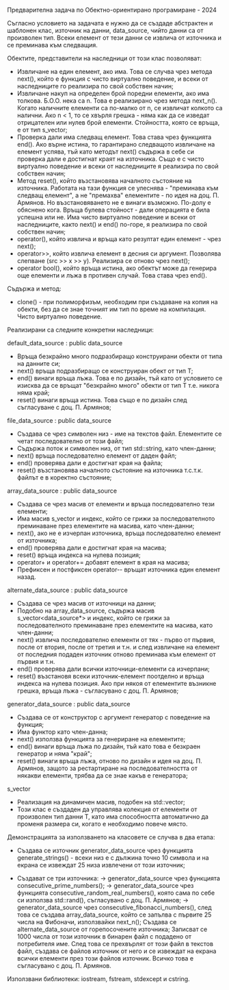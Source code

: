 Предварителна задача по Обектно-ориентирано програмиране - 2024

Съгласно условието на задачата е нужно да се създаде абстрактен и шаблонен клас, източник на данни, data_source, чийто данни са от произволен тип. Всеки елемент от тези данни се извлича от източника и се преминава към следващия. 

Обектите, представители на наследници от този клас позволяват:
- Извличане на един елемент, ако има. Това се случва чрез метода next(), който е функция с чисто виртуално поведение, и всеки от наследниците го реализира по свой собствен начин;
- Извличане накуп на определен брой поредни елементи, ако има толкова. Б.О.О. нека са n. Това е реализирано чрез метода next_n(). Когато наличните елементи са по-малко от n, се извличат колкото са налични. Ако n < 1, то се хвърля грешка - няма как да се изведат отрицателен или нулев брой елементи. Стойността, която се връща, е от тип s_vector<T>;
- Проверка дали има следващ елемент. Това става чрез функцията end(). Ако върне истина, то гарантирано следващото извличане на елемент успява, тъй като методът next() съдържа в себе си проверка дали е достигнат краят на източника. Също е с чисто виртуално поведение и всеки от наследниците я реализира по свой собствен начин;
- Mетод reset(), който възстановява началното състояние на източника. Работата на тази функция се улеснява - "преминава към следващ елемент", а не "премахва" елементите - по идея на доц. П. Армянов. Но възстановяването не е винаги възможно. По-долу е обяснено кога. Връща булева стойност - дали операцията е била успешна или не. Има чисто виртуално поведение и всеки от наследниците, както next() и end() по-горе, я реализира по свой собствен начин;
- operator(), който извлича и връща като резултат един елемент - чрез next();
- operator>>, който извлича елемент в десния си аргумент. Позволява слепване (src >> x >> y). Реализира се отново чрез next();
- operator bool(), който връща истина, ако обектът може да генерира още елементи и лъжа в противен случай. Това става чрез end().
 
Съдържа и метод:
- clone() - при полиморфизъм, необходим при създаване на копия на обекти, без да се знае точният им тип по време на компилация. Чисто виртуално поведение.



Реализирани са следните конкретни наследници:

default_data_source : public data_source<T>
- Връща безкрайно много подразбиращо конструирани обекти от типа на данните си;
- next() връща подразбиращо се конструиран обект от тип Т;
- end() винаги връща лъжа. Това е по дизайн, тъй като от условието се изисква да се връщат "безкрайно много" обекти от тип Т т.е. никога няма край;
- reset() винаги връща истина. Това също е по дизайн след съгласуване с доц. П. Армянов;
 
file_data_source : public data_source<T>
- Създава се чрез символен низ - име на текстов файл. Елементите се четат последователно от този файл;
- Съдържа поток и символен низ, от тип std::string, като член-данни;
- next() връща последователно елемент от даден файл;
- end() проверява дали е достигнат края на файла;
- reset() възстановява началното състояние на източника т.с.т.к. файлът е в коректно състояние;

array_data_source : public data_source<T>
- Създава се чрез масив от елементи и връща последователно тези елементи;
- Има масив s_vector<T> и индекс, който се грижи за последователното преминаване през елементите на масива, като член-данни;
- next(), ако не е изчерпан източника, връща последователно елемент от източника;
- end() проверява дали е достигнат края на масива;
- reset() връща индекса на нулева позиция;
- operator+ и operator+= добавят елемент в края на масива;
- Префиксен и постфиксен operator-- връщат източника един елемент назад.

alternate_data_source : public data_source<T>
- Създава се чрез масив от източници на данни;
- Подобно на array_data_source, съдържа масив s_vector<data_source<T>*> и индекс, който се грижи за последователното  преминаване през елементите на масива, като член-данни;
- next() извлича последователно елементи от тях - първо от първия, после от втория, после от третия и т.н. и след  извличане на елемент от последния подаден източник отново преминава към елемент от първия и т.н.
- end() проверява дали всички източници-елементи са изчерпани;
- reset() възстановя всеки източник-елемент поотделно и връща индекса на нулева позиция. Ако при някоя от елементите възникне грешка, връща лъжа - съгласувано с доц. П. Армянов;

generator_data_source : public data_source<T>
- Създава се от конструктор с аргумент генератор с поведение на функция;
- Има функтор като член-данна;
- next() използва функцията за генериране на елементите;
- end() винаги връща лъжа по дизайн, тъй като това е безкраен генератор и няма "край";
- reset() винаги връща лъжа, отново по дизайн и идея на доц. П. Армянов, защото за рестартиране на последователността от някакви елементи, трябва да се знае какъв е генератора;

s_vector<T>
- Реализация на динамичен масив, подобен на std::vector;
- Този клас е създаден да управлява колекция от елементи от произволен тип данни T, като има способността автоматично да променя размера си, когато е необходимо повече място.

Демонстрацията за използването на класовете се случва в два етапа:

- Създава се източник generator_data_source<string> чрез функцията generate_strings() - всеки низ е с дължина точно 10 символа и на екрана се извеждат 25 низа извлечени от този източник;

- Създават се три източника:
-> generator_data_source<int> чрез функцията consecutive_prime_numbers();
-> generator_data_source<int> чрез функцията consecutive_random_real_numbers(), която сама по себе си използва std::rand(), съгласувано с доц. П. Армянов;
-> generator_data_source<int> чрез consecutive_fibonacci_numbers(), след това се създава array_data_source<int>, който се запълва с първите 25 числа на Фибоначи, използвайки next_n();
Създава се alternate_data_source<int> от горепосочените източника;
Записват се 1000 числа от този източник в бинарен файл с подадено от потребителя име. След това се прехвърлят от този файл в текстов файл, създава се файлов източник от него и се извеждат на екрана всички елементи през този файлов източник. Всичко това е съгласувано с доц. П. Армянов.

Използвани библиотеки: iostream, fstream, stdexcept и cstring.

